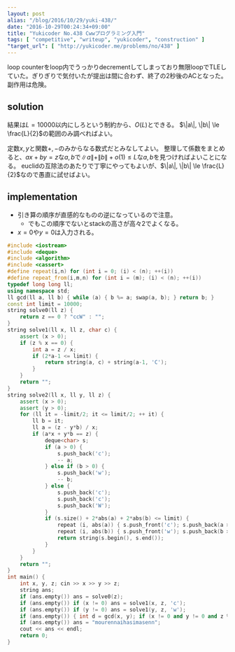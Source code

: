 ```yaml
---
layout: post
alias: "/blog/2016/10/29/yuki-438/"
date: "2016-10-29T00:24:34+09:00"
title: "Yukicoder No.438 Cwwプログラミング入門"
tags: [ "competitive", "writeup", "yukicoder", "construction" ]
"target_url": [ "http://yukicoder.me/problems/no/438" ]
---
```


loop counterをloop内でうっかりdecrementしてしまっており無限loopでTLEしていた。ぎりぎりで気付いたが提出は間に合わず、終了の$2$秒後のACとなった。副作用は危険。

## solution

結果は$L = 10000$以内にしろという制約から、$O(L)$とできる。
$\|a\|, \|b\| \le \frac{L}{2}$の範囲のみ調べればよい。

定数$x, y$と関数$+, -$のみからなる数式だとみなしてよい。
整理して係数をまとめると、$ax + by = z$な$a, b$で$\|a\| + \|b\| + o(1) \le L$な$a, b$を見つければよいことになる。
euclidの互除法のあたりで丁寧にやってもよいが、$\|a\|, \|b\| \le \frac{L}{2}$なので愚直に試せばよい。

## implementation

-   引き算の順序が直感的なものの逆になっているので注意。
    -   でもこの順序でないとstackの高さが高々$2$でよくなる。
-   $x = 0$や$y = 0$は入力される。

``` c++
#include <iostream>
#include <deque>
#include <algorithm>
#include <cassert>
#define repeat(i,n) for (int i = 0; (i) < (n); ++(i))
#define repeat_from(i,m,n) for (int i = (m); (i) < (n); ++(i))
typedef long long ll;
using namespace std;
ll gcd(ll a, ll b) { while (a) { b %= a; swap(a, b); } return b; }
const int limit = 10000;
string solve0(ll z) {
    return z == 0 ? "ccW" : "";
}
string solve1(ll x, ll z, char c) {
    assert (x > 0);
    if (z % x == 0) {
        int a = z / x;
        if (2*a-1 <= limit) {
            return string(a, c) + string(a-1, 'C');
        }
    }
    return "";
}
string solve2(ll x, ll y, ll z) {
    assert (x > 0);
    assert (y > 0);
    for (ll it = -limit/2; it <= limit/2; ++ it) {
        ll b = it;
        ll a = (z - y*b) / x;
        if (a*x + y*b == z) {
            deque<char> s;
            if (a > 0) {
                s.push_back('c');
                -- a;
            } else if (b > 0) {
                s.push_back('w');
                -- b;
            } else {
                s.push_back('c');
                s.push_back('c');
                s.push_back('W');
            }
            if (s.size() + 2*abs(a) + 2*abs(b) <= limit) {
                repeat (i, abs(a)) { s.push_front('c'); s.push_back(a > 0 ? 'C' : 'W'); }
                repeat (i, abs(b)) { s.push_front('w'); s.push_back(b > 0 ? 'C' : 'W'); }
                return string(s.begin(), s.end());
            }
        }
    }
    return "";
}
int main() {
    int x, y, z; cin >> x >> y >> z;
    string ans;
    if (ans.empty()) ans = solve0(z);
    if (ans.empty()) if (x != 0) ans = solve1(x, z, 'c');
    if (ans.empty()) if (y != 0) ans = solve1(y, z, 'w');
    if (ans.empty()) { int d = gcd(x, y); if (x != 0 and y != 0 and z % d == 0) ans = solve2(x / d, y / d, z / d); }
    if (ans.empty()) ans = "mourennaihasimasenn";
    cout << ans << endl;
    return 0;
}
```

